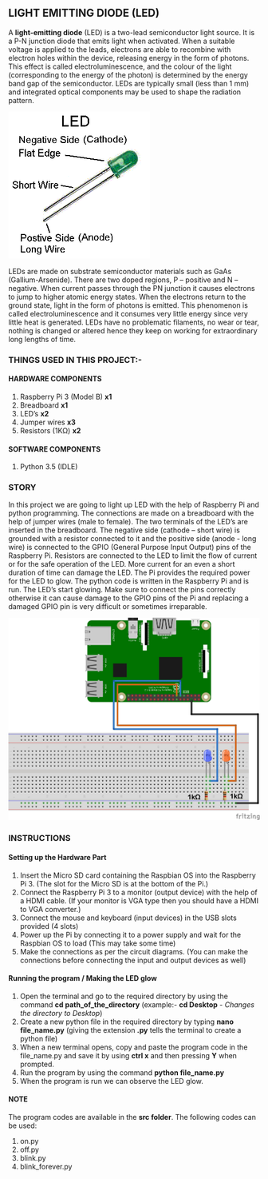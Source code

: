 ## LIGHT EMITTING DIODE (LED)

A **light-emitting diode** (LED) is a two-lead semiconductor light source. It is a P-N junction diode that emits light when activated. When a suitable voltage is applied to the leads, electrons are able to recombine with electron holes within the device, releasing energy in the form of photons. This effect is called electroluminescence, and the colour of the light (corresponding to the energy of the photon) is determined by the energy band gap of the semiconductor. LEDs are typically small (less than 1 mm) and integrated optical components may be used to shape the radiation pattern.

![](https://github.com/11RO05/handson-iot-raspberrypi/blob/master/images/LED.png) 

LEDs are made on substrate semiconductor materials such as GaAs (Gallium-Arsenide). There are two doped regions, P – positive and N – negative. When current passes through the PN junction it causes electrons to jump to higher atomic energy states. When the electrons return to the ground state, light in the form of photons is emitted. This phenomenon is called electroluminescence and it consumes very little energy since very little heat is generated. LEDs have no problematic filaments, no wear or tear, nothing is changed or altered hence they keep on working for extraordinary long lengths of time.

### THINGS USED IN THIS PROJECT:-

#### HARDWARE COMPONENTS
1.	Raspberry Pi 3 (Model B)	**x1**
2.	Breadboard  		        	**x1**
3.	LED’s				              **x2**
4.	Jumper wires		        	**x3**
5.	Resistors (1KΩ)		      	**x2**

#### SOFTWARE COMPONENTS
1.	Python 3.5 (IDLE)

### STORY
In this project we are going to light up LED with the help of Raspberry Pi and python programming. The connections are made on a breadboard with the help of jumper wires (male to female). The two terminals of the LED’s are inserted in the breadboard. The negative side (cathode – short wire) is grounded with a resistor connected to it and the positive side (anode - long wire) is connected to the GPIO (General Purpose Input Output) pins of the Raspberry Pi. Resistors are connected to the LED to limit the flow of current or for the safe operation of the LED. More current for an even a short duration of time can damage the LED. The Pi provides the required power for the LED to glow. The python code is written in the Raspberry Pi and is run. The LED’s start glowing. Make sure to connect the pins correctly otherwise it can cause damage to the GPIO pins of the Pi and replacing a damaged GPIO pin is very difficult or sometimes irreparable. 

![](https://github.com/11RO05/handson-iot-raspberrypi/blob/master/circuit-diagram/LED.png)

### INSTRUCTIONS
#### Setting up the Hardware Part
1.	Insert the Micro SD card containing the Raspbian OS into the Raspberry Pi 3. (The slot for the Micro SD is at the bottom of the Pi.)
1.	Connect the Raspberry Pi 3 to a monitor (output device) with the help of a HDMI cable. (If your monitor is VGA type then you should have a HDMI to VGA converter.) 
2.	Connect the mouse and keyboard (input devices) in the USB slots provided (4 slots)
3.	Power up the Pi by connecting it to a power supply and wait for the Raspbian OS to load (This may take some time)
4.	Make the connections as per the circuit diagrams. (You can make the connections before connecting the input and output devices as well)

#### Running the program / Making the LED glow
1.	Open the terminal and go to the required directory by using the command **cd path_of_the_directory** (example:- **cd Desktop** - *Changes the directory to Desktop*)
2.	Create a new python file in the required directory by typing **nano file_name.py** (giving the extension **.py** tells the terminal to create a python file) 
3.	When a new terminal opens, copy and paste the program code in the file_name.py and save it by using **ctrl x** and then pressing **Y** when prompted.
4.	Run the program by using the command **python file_name.py**
5.  When the program is run we can observe the LED glow. 

#### NOTE
The program codes are available in the **src folder**. The following codes can be used:
1. on.py
2. off.py
3. blink.py
4. blink_forever.py


